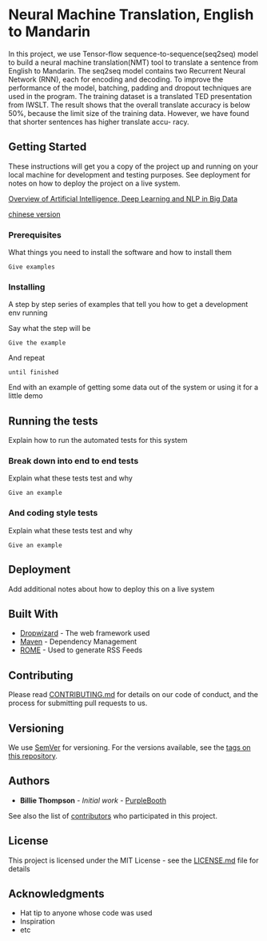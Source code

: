 # Neural Machine Translation, English to Mandarin

In this project, we use Tensor-flow sequence-to-sequence(seq2seq) model to build a neural machine translation(NMT) tool to translate a sentence from English to Mandarin. The seq2seq model contains two Recurrent Neural Network (RNN), each for encoding and decoding. To improve the performance of the model, batching, padding and dropout techniques are used in the program. The training dataset is a translated TED presentation from IWSLT. The result shows that the overall translate accuracy is below 50%, because the limit size of the training data. However, we have found that shorter sentences has higher translate accu-
racy.

## Getting Started

These instructions will get you a copy of the project up and running on your local machine for development and testing purposes. See deployment for notes on how to deploy the project on a live system.

[Overview of Artificial Intelligence, Deep Learning and NLP in Big Data](https://www.xenonstack.com/blog/data-science/ai-nlp-big-deep-learning/)

[chinese version](https://36kr.com/p/5074076.html)

### Prerequisites

What things you need to install the software and how to install them

```
Give examples
```

### Installing

A step by step series of examples that tell you how to get a development env running

Say what the step will be

```
Give the example
```

And repeat

```
until finished
```

End with an example of getting some data out of the system or using it for a little demo

## Running the tests

Explain how to run the automated tests for this system

### Break down into end to end tests

Explain what these tests test and why

```
Give an example
```

### And coding style tests

Explain what these tests test and why

```
Give an example
```

## Deployment

Add additional notes about how to deploy this on a live system

## Built With

* [Dropwizard](http://www.dropwizard.io/1.0.2/docs/) - The web framework used
* [Maven](https://maven.apache.org/) - Dependency Management
* [ROME](https://rometools.github.io/rome/) - Used to generate RSS Feeds

## Contributing

Please read [CONTRIBUTING.md](https://gist.github.com/PurpleBooth/b24679402957c63ec426) for details on our code of conduct, and the process for submitting pull requests to us.

## Versioning

We use [SemVer](http://semver.org/) for versioning. For the versions available, see the [tags on this repository](https://github.com/your/project/tags). 

## Authors

* **Billie Thompson** - *Initial work* - [PurpleBooth](https://github.com/PurpleBooth)

See also the list of [contributors](https://github.com/your/project/contributors) who participated in this project.

## License

This project is licensed under the MIT License - see the [LICENSE.md](LICENSE.md) file for details

## Acknowledgments

* Hat tip to anyone whose code was used
* Inspiration
* etc






